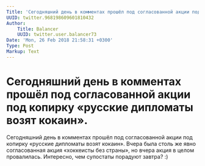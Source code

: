 ```yaml
---
Title: 'Сегодняшний день в комментах прошёл под согласованной акции под копирку «русские дипломаты возят кокаин».'
UUID: twitter.968198609601810432
Author:
    Title: Balancer
    UUID: twitter.user.balancer73
Date: 'Mon, 26 Feb 2018 21:58:31 +0300'
Type: Post
Markup: Text
---
```


# Сегодняшний день в комментах прошёл под согласованной акции под копирку «русские дипломаты возят кокаин».

Сегодняшний день в комментах прошёл под согласованной акции
под копирку «русские дипломаты возят кокаин». Вчера была
столь же явно согласованная акция «хоккеисты без страны», но
вчера акция в целом провалилась. Интересно, чем супостаты
порадуют завтра? :)